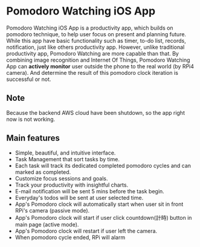 #  Pomodoro Watching iOS App

Pomodoro Watching iOS App is a productivity app, which builds on pomodoro technique, to help user focus on present and planning future. While this app have basic functionality such as timer, to-do list, records, notification, just like others productivity app. However, unlike traditional productivity app, Pomodoro Watching are more capable than that. By combining image recognition and Internet Of Things, Pomodoro Watching App can __actively monitor__ user outside the phone to the real world (by RPi4 camera). And determine the result of this pomodoro clock iteration is successful or not. 

## Note
Because the backend AWS cloud have been shutdown, so the app right now is not working.

## Main features
* Simple, beautiful, and intuitive interface.
* Task Management that sort tasks by time.
* Each task will track its dedicated completed pomodoro cycles and can marked as completed.
* Customize focus sessions and goals.
* Track your productivity with insightful charts.
* E-mail notification will be sent 5 mins before the task begin.
* Everyday's todos will be sent at user selected time.
* App's Pomodoro clock will automatically start when user sit in front RPi's camera (passive mode).
* App's Pomodoro clock will start if user click countdown(計時) button in main page (active mode).
* App's Pomodoro clock will restart if user left the camera.
* When pomodoro cycle ended, RPi will alarm